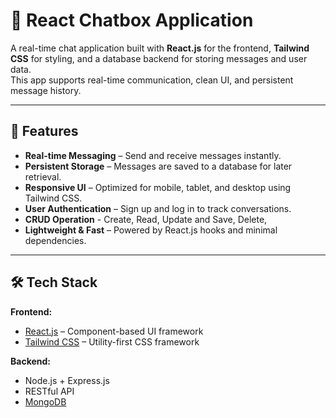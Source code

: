 # 💬 React Chatbox Application

A real-time chat application built with **React.js** for the frontend, **Tailwind CSS** for styling, and a database backend for storing messages and user data.  
This app supports real-time communication, clean UI, and persistent message history.

---

## 🚀 Features

- **Real-time Messaging** – Send and receive messages instantly.
- **Persistent Storage** – Messages are saved to a database for later retrieval.
- **Responsive UI** – Optimized for mobile, tablet, and desktop using Tailwind CSS.
- **User Authentication**  – Sign up and log in to track conversations.
- **CRUD Operation** - Create, Read, Update and Save, Delete,  
- **Lightweight & Fast** – Powered by React.js hooks and minimal dependencies.

---

## 🛠 Tech Stack

**Frontend:**
- [React.js](https://reactjs.org/) – Component-based UI framework
- [Tailwind CSS](https://tailwindcss.com/) – Utility-first CSS framework

**Backend:**
- Node.js + Express.js
- RESTful API
- [MongoDB](https://www.mongodb.com/) 


